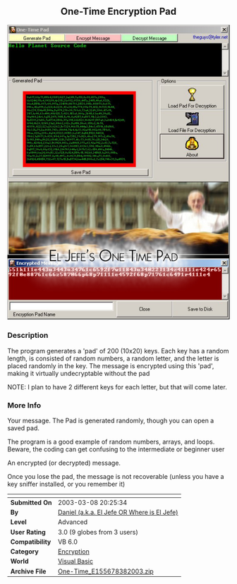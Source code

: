 ﻿<div align="center">

## One\-Time Encryption Pad

<img src="PIC200338213027446.jpg">
</div>

### Description

The program generates a 'pad' of 200 (10x20) keys. Each key has a random length, is consisted of random numbers, a random letter, and the letter is placed randomly in the key. The message is encrypted using this 'pad', making it virtually undecryptable without the pad

NOTE: I plan to have 2 different keys for each letter, but that will come later.
 
### More Info
 
Your message. The Pad is generated randomly, though you can open a saved pad.

The program is a good example of random numbers, arrays, and loops. Beware, the coding can get confusing to the intermediate or beginner user

An encrypted (or decrypted) message.

Once you lose the pad, the message is not recoverable (unless you have a key sniffer installed, or you remember it)


<span>             |<span>
---                |---
**Submitted On**   |2003-03-08 20:25:34
**By**             |[Daniel \(a\.k\.a\. El Jefe OR Where is El Jefe\)](https://github.com/Planet-Source-Code/PSCIndex/blob/master/ByAuthor/daniel-a-k-a-el-jefe-or-where-is-el-jefe.md)
**Level**          |Advanced
**User Rating**    |3.0 (9 globes from 3 users)
**Compatibility**  |VB 6\.0
**Category**       |[Encryption](https://github.com/Planet-Source-Code/PSCIndex/blob/master/ByCategory/encryption__1-48.md)
**World**          |[Visual Basic](https://github.com/Planet-Source-Code/PSCIndex/blob/master/ByWorld/visual-basic.md)
**Archive File**   |[One\-Time\_E155678382003\.zip](https://github.com/Planet-Source-Code/daniel-a-k-a-el-jefe-or-where-is-el-jefe-one-time-encryption-pad__1-43867/archive/master.zip)








